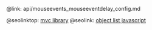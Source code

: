 @link: api/mouseevents_mouseeventdelay_config.md

@seolinktop: [mvc library](https://webix.com)
@seolink: [object list javascript](https://webix.com/widget/list/)